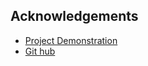 ## Acknowledgements

 - [Project Demonstration](https://youtu.be/uDg8hWS_5Do)
 - [Git hub](https://github.com/matiassingers/awesome-readme)
